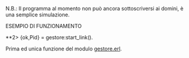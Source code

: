 N.B.: Il programma al momento non può ancora sottoscriversi ai domini, è una semplice simulazione.

ESEMPIO DI FUNZIONAMENTO

**2> {ok,Pid} = gestore:start_link().

Prima ed unica funzione del modulo [gestore.erl](https://github.com/Malvi17/ErlDomainSub/blob/main/src/gestore.erl).



